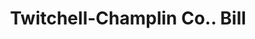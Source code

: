 ---
doi: 10.7916/D89G6ZT8
date_other: '1916'
date_other_textual: '1916'
form: printed ephemera
genre:
- Invoices
name:
- Twitchell-Champlin Co.
object_in_context_url: https://biggert.cul.columbia.edu/items/view/ave_biggert_00592
subject_hierarchical_geographic:
- Portland, Maine, United States
subject_name:
- Twitchell-Champlin Co.
title: Twitchell-Champlin Co.. Bill
sort_title: Twitchell-Champlin Co.. Bill
call_number: ave_biggert_00592
coordinates:
- 43.666666666666664,-70.26666666666667
pid: ave_biggert_00592
identifiers: ave_biggert_00592
thumbnail: https://derivativo-3.library.columbia.edu/iiif/2/ldpd:343593/full/!256,256/0/native.jpg
permalink: /biggert/ave_biggert_00592/
layout: iiif-image-page
---